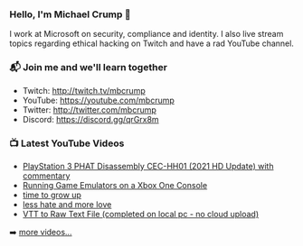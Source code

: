 ### Hello, I'm Michael Crump 👋

I work at Microsoft on security, compliance and identity. I also live stream topics regarding ethical hacking on Twitch and have a rad YouTube channel. 

### 📬 Join me and we'll learn together

- Twitch: http://twitch.tv/mbcrump
- YouTube: https://youtube.com/mbcrump
- Twitter: http://twitter.com/mbcrump
- Discord: https://discord.gg/qrGrx8m

### 📺 Latest YouTube Videos

<!-- YOUTUBE:START -->
- [PlayStation 3 PHAT Disassembly CEC-HH01 (2021 HD Update) with commentary](https://www.youtube.com/watch?v=_nQq91ZhVY8)
- [Running Game Emulators on a Xbox One Console](https://www.youtube.com/watch?v=nYVxKX00hsQ)
- [time to grow up](https://www.youtube.com/watch?v=dF2_9rt146M)
- [less hate and more love](https://www.youtube.com/watch?v=QV1aizu353c)
- [VTT to Raw Text File (completed on local pc - no cloud upload)](https://www.youtube.com/watch?v=DeiCkpVbQH4)
<!-- YOUTUBE:END -->

➡️ [more videos...](https://youtube.com/mbcrump)

